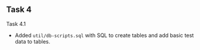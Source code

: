 ## Task 4

Task 4.1 
- Added `util/db-scripts.sql` with SQL to create tables and add basic test data to tables.

